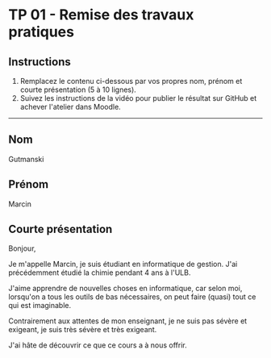 # TP 01 - Remise des travaux pratiques

## Instructions

1. Remplacez le contenu ci-dessous par vos propres nom, prénom et courte présentation (5 à 10 lignes).
2. Suivez les instructions de la vidéo pour publier le résultat sur GitHub et achever l'atelier dans Moodle.

---

## Nom

Gutmanski

## Prénom

Marcin

## Courte présentation

Bonjour,

Je m'appelle Marcin, je suis étudiant en informatique de gestion. J'ai précédemment étudié la chimie pendant 4 ans à l'ULB.

J'aime apprendre de nouvelles choses en informatique, car selon moi, lorsqu'on a tous les outils de bas nécessaires, on peut faire (quasi) tout ce qui est imaginable. 

Contrairement aux attentes de mon enseignant, je ne suis pas sévère et exigeant, je suis très sévère et très exigeant. 

J'ai hâte de découvrir ce que ce cours a à nous offrir.
